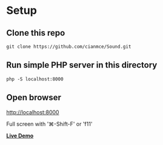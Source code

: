 # Setup

## Clone this repo

`git clone https://github.com/cianmce/Sound.git`


## Run simple PHP server in this directory

`php -S localhost:8000`

## Open browser

[http://localhost:8000](http://localhost:8000/)

Full screen with '⌘-Shift-F' or 'f11'

__[Live Demo](http://ciancode.com/buoy)__
